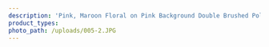```yaml
---
description: 'Pink, Maroon Floral on Pink Background Double Brushed Poly'
product_types:
photo_path: /uploads/005-2.JPG
---
```

